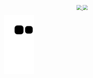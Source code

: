 <div align="center">
  <a href="https://github.com/Elzo1">
  <img height="180em" src="https://github-readme-stats.vercel.app/api?username=Elzo1&show_icons=true&theme=dracula&include_all_commits=true&count_private=true"/>
  <img height="180em" src="https://github-readme-stats.vercel.app/api/top-langs/?username=Elzo1&layout=compact&langs_count=7&theme=dracula"/>
</div>
 
   ![ Animação de cobra ](https://github.com/rafaballerini/rafaballerini/blob/output/github-contribution-grid-snake.svg)
 
</div>
